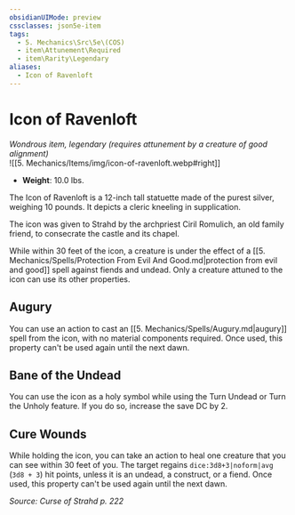 ```yaml
---
obsidianUIMode: preview
cssclasses: json5e-item
tags:
  - 5. Mechanics\Src\5e\(COS)
  - item\Attunement\Required
  - item\Rarity\Legendary
aliases:
  - Icon of Ravenloft
---
```

# Icon of Ravenloft
*Wondrous item, legendary (requires attunement by a creature of good alignment)*  
![[5. Mechanics/Items/img/icon-of-ravenloft.webp#right]]  

- **Weight**: 10.0 lbs.

The Icon of Ravenloft is a 12-inch tall statuette made of the purest silver, weighing 10 pounds. It depicts a cleric kneeling in supplication.

The icon was given to Strahd by the archpriest Ciril Romulich, an old family friend, to consecrate the castle and its chapel.

While within 30 feet of the icon, a creature is under the effect of a [[5. Mechanics/Spells/Protection From Evil And Good.md\|protection from evil and good]] spell against fiends and undead. Only a creature attuned to the icon can use its other properties.

## Augury

You can use an action to cast an [[5. Mechanics/Spells/Augury.md\|augury]] spell from the icon, with no material components required. Once used, this property can't be used again until the next dawn.

## Bane of the Undead

You can use the icon as a holy symbol while using the Turn Undead or Turn the Unholy feature. If you do so, increase the save DC by 2.

## Cure Wounds

While holding the icon, you can take an action to heal one creature that you can see within 30 feet of you. The target regains `dice:3d8+3|noform|avg` (`3d8 + 3`) hit points, unless it is an undead, a construct, or a fiend. Once used, this property can't be used again until the next dawn.

*Source: Curse of Strahd p. 222*
